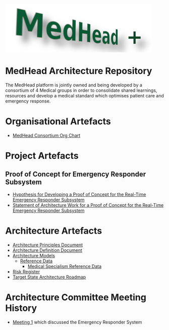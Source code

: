 ![MedHead Logo](./images/logo.png)
# MedHead Architecture Repository

The MedHead platform is jointly owned and being developed by a consortium of 4 Medical groups in order to consolidate shared learnings, resources and develop a medical standard which optimises patient care and emergency response.

# Organisational Artefacts

* [MedHead Consortium Org Chart](./artefacts/organisation/org-chart/)

# Project Artefacts
## Proof of Concept for Emergency Responder Subsystem
* [Hypothesis for Developing a Proof of Concept for the Real-Time Emergency Responder Subsystem](./artefacts/architecture/hypothesis-emergency-responder/)
* [Statement of Architecture Work for a Proof of Concept for the Real-Time Emergency Responder Subsystem](./artefacts/architecture/architecture-sow/)

# Architecture Artefacts

* [Architecture Principles Document](./artefacts/architecture/architecture-principles/)
* [Architecture Definition Document](./artefacts/architecture/architecture-definition-document/)
* [Architecture Models](./artefacts/architecture/architecture-models/)
  * [Reference Data](./artefacts/architecture/models/reference-data/)
    * [Medical Specialism Reference Data](./artefacts/architecture/models/reference-data/specialities/)
* [Risk Register](./artefacts/architecture/risks)
* [Target State Architecture Roadmap](./artefacts/architecture/architecture-roadmap/)

# Architecture Committee Meeting History

* [Meeting 1](./artefacts/architecture/committee/meetings/meeting-1/README.md) which discussed the Emergency Responder System